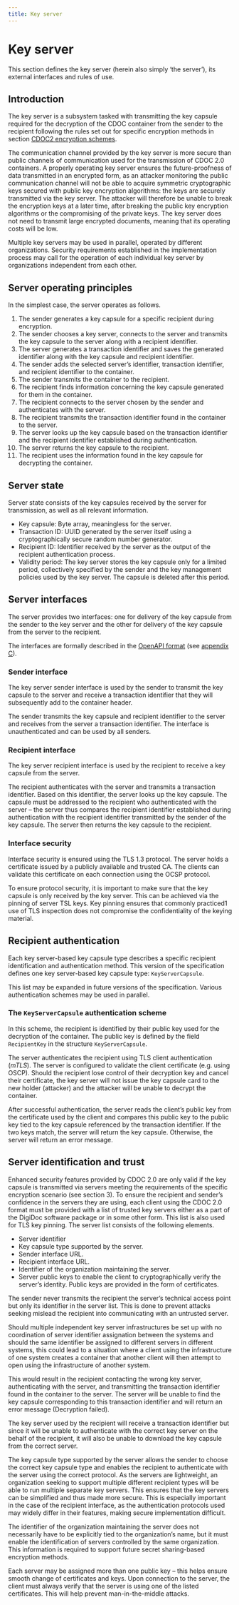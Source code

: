 ```yaml
---
title: Key server
---
```


# Key server

This section defines the key server (herein also simply ‘the server’), its external interfaces and rules of use.

## Introduction

The key server is a subsystem tasked with transmitting the key capsule required for the decryption of the CDOC container from the sender to the recipient following the rules set out for specific encryption methods in section [CDOC2 encryption schemes](ch02_encryption_schemes.md#cdoc2-encryption-schemes).

The communication channel provided by the key server is more secure than public channels of communication used for the transmission of CDOC 2.0 containers. A properly operating key server ensures the future-proofness of data transmitted in an encrypted form, as an attacker monitoring the public communication channel will not be able to acquire symmetric cryptographic keys secured with public key encryption algorithms: the keys are securely transmitted via the key server. The attacker will therefore be unable to break the encryption keys at a later time, after breaking the public key encryption algorithms or the compromising of the private keys. The key server does not need to transmit large encrypted documents, meaning that its operating costs will be low.

Multiple key servers may be used in parallel, operated by different organizations. Security requirements established in the implementation process may call for the operation of each individual key server by organizations independent from each other.

## Server operating principles

In the simplest case, the server operates as follows.

1. The sender generates a key capsule for a specific recipient during encryption.
2. The sender chooses a key server, connects to the server and transmits the key capsule to the server along with a recipient identifier.
3. The server generates a transaction identifier and saves the generated identifier along with the key capsule and recipient identifier.
4. The sender adds the selected server’s identifier, transaction identifier, and recipient identifier to the container.
5. The sender transmits the container to the recipient.
6. The recipient finds information concerning the key capsule generated for them in the container.
7. The recipient connects to the server chosen by the sender and authenticates with the server.
8. The recipient transmits the transaction identifier found in the container to the server.
9. The server looks up the key capsule based on the transaction identifier and the recipient identifier established during authentication.
10. The server returns the key capsule to the recipient.
11. The recipient uses the information found in the key capsule for decrypting the container.

## Server state

Server state consists of the key capsules received by the server for transmission, as well as all relevant information.

- Key capsule: Byte array, meaningless for the server.
- Transaction ID: UUID generated by the server itself using a cryptographically secure random number generator.
- Recipient ID: Identifier received by the server as the output of the recipient authentication process.
- Validity period: The key server stores the key capsule only for a limited period, collectively specified by the sender and the key management policies used by the key server. The capsule is deleted after this period.

## Server interfaces

The server provides two interfaces: one for delivery of the key capsule from the sender to the key server and the other for delivery of the key capsule from the server to the recipient.

The interfaces are formally described in the [OpenAPI format](https://spec.openapis.org/oas/latest.html) (see [appendix C](appendix_c_cdoc20-key-capsules.md)).

### Sender interface

The key server sender interface is used by the sender to transmit the key capsule to the server and receive a transaction identifier that they will subsequently add to the container header.

The sender transmits the key capsule and recipient identifier to the server and receives from the server a transaction identifier.
The interface is unauthenticated and can be used by all senders.

### Recipient interface

The key server recipient interface is used by the recipient to receive a key capsule from the server.

The recipient authenticates with the server and transmits a transaction identifier. Based on this identifier, the server looks up the key capsule. The capsule must be addressed to the recipient who authenticated with the server – the server thus compares the recipient identifier established during authentication with the recipient identifier transmitted by the sender of the key capsule. The server then returns the key capsule to the recipient.

### Interface security

Interface security is ensured using the TLS 1.3 protocol. The server holds a certificate issued by a publicly available and trusted CA. The clients can validate this certificate on each connection using the OCSP protocol.

To ensure protocol security, it is important to make sure that the key capsule is only received by the key server. This can be achieved via the pinning of server TSL keys. Key pinning ensures that commonly practiced1 use of TLS inspection does not compromise the confidentiality of the keying material.

## Recipient authentication

Each key server-based key capsule type describes a specific recipient identification and authentication method.
This version of the specification defines one key server-based key capsule type: ``KeyServerCapsule``.

This list may be expanded in future versions of the specification. Various authentication schemes may be used in parallel.

### The ``KeyServerCapsule`` authentication scheme

In this scheme, the recipient is identified by their public key used for the decryption of the container. The public key is defined by the field ``RecipientKey`` in the structure ``KeyServerCapsule``.

The server authenticates the recipient using TLS client authentication (*mTLS*). The server is configured to validate the client certificate (e.g. using OSCP). Should the recipient lose control of their decryption key and cancel their certificate, the key server will not issue the key capsule card to the new holder (attacker) and the attacker will be unable to decrypt the container.

After successful authentication, the server reads the client’s public key from the certificate used by the client and compares this public key to the public key tied to the key capsule referenced by the transaction identifier. If the two keys match, the server will return the key capsule. Otherwise, the server will return an error message.

## Server identification and trust

Enhanced security features provided by CDOC 2.0 are only valid if the key capsule is transmitted via servers meeting the requirements of the specific encryption scenario (see section 3).
To ensure the recipient and sender’s confidence in the servers they are using, each client using the CDOC 2.0 format must be provided with a list of trusted key servers either as a part of the DigiDoc software package or in some other form. This list is also used for TLS key pinning.
The server list consists of the following elements.

- Server identifier
- Key capsule type supported by the server.
- Sender interface URL.
- Recipient interface URL.
- Identifier of the organization maintaining the server.
- Server public keys to enable the client to cryptographically verify the server’s identity. Public keys are provided in the form of certificates.

The sender never transmits the recipient the server’s technical access point but only its identifier in the server list. This is done to prevent attacks seeking mislead the recipient into communicating with an untrusted server.

Should multiple independent key server infrastructures be set up with no coordination of server identifier assignation between the systems and should the same identifier be assigned to different servers in different systems, this could lead to a situation where a client using the infrastructure of one system creates a container that another client will then attempt to open using the infrastructure of another system.

This would result in the recipient contacting the wrong key server, authenticating with the server, and transmitting the transaction identifier found in the container to the server. The server will be unable to find the key capsule corresponding to this transaction identifier and will return an error message (Decryption failed).

The key server used by the recipient will receive a transaction identifier but since it will be unable to authenticate with the correct key server on the behalf of the recipient, it will also be unable to download the key capsule from the correct server.

The key capsule type supported by the server allows the sender to choose the correct key capsule type and enables the recipient to authenticate with the server using the correct protocol. As the servers are lightweight, an organization seeking to support multiple different recipient types will be able to run multiple separate key servers. This ensures that the key servers can be simplified and thus made more secure. This is especially important in the case of the recipient interface, as the authentication protocols used may widely differ in their features, making secure implementation difficult.

The identifier of the organization maintaining the server does not necessarily have to be explicitly tied to the organization’s name, but it must enable the identification of servers controlled by the same organization. This information is required to support future secret sharing-based encryption methods.

Each server may be assigned more than one public key – this helps ensure smooth change of certificates and keys. Upon connection to the server, the client must always verify that the server is using one of the listed certificates. This will help prevent man-in-the-middle attacks.
